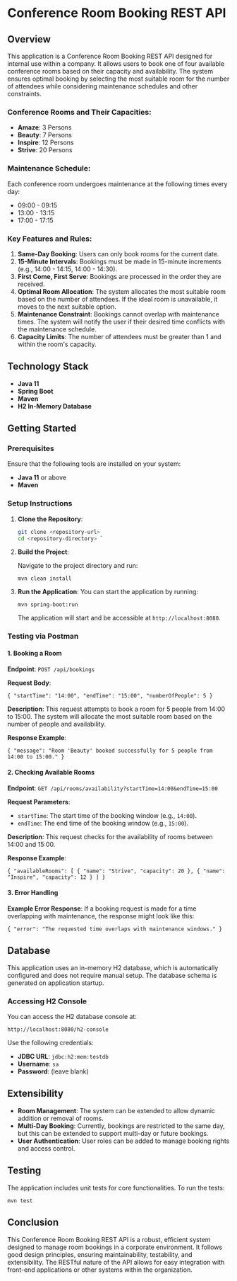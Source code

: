 # Conference Room Booking REST API

## Overview

This application is a Conference Room Booking REST API designed for internal use within a company. It allows users to book one of four available conference rooms based on their capacity and availability. The system ensures optimal booking by selecting the most suitable room for the number of attendees while considering maintenance schedules and other constraints.

### Conference Rooms and Their Capacities:

- **Amaze**: 3 Persons
- **Beauty**: 7 Persons
- **Inspire**: 12 Persons
- **Strive**: 20 Persons

### Maintenance Schedule:

Each conference room undergoes maintenance at the following times every day:
- 09:00 - 09:15
- 13:00 - 13:15
- 17:00 - 17:15

### Key Features and Rules:

1. **Same-Day Booking**: Users can only book rooms for the current date.
2. **15-Minute Intervals**: Bookings must be made in 15-minute increments (e.g., 14:00 - 14:15, 14:00 - 14:30).
3. **First Come, First Serve**: Bookings are processed in the order they are received.
4. **Optimal Room Allocation**: The system allocates the most suitable room based on the number of attendees. If the ideal room is unavailable, it moves to the next suitable option.
5. **Maintenance Constraint**: Bookings cannot overlap with maintenance times. The system will notify the user if their desired time conflicts with the maintenance schedule.
6. **Capacity Limits**: The number of attendees must be greater than 1 and within the room's capacity.

## Technology Stack

- **Java 11**
- **Spring Boot**
- **Maven**
- **H2 In-Memory Database**

## Getting Started

### Prerequisites

Ensure that the following tools are installed on your system:
- **Java 11** or above
- **Maven**

### Setup Instructions

1. **Clone the Repository**:
   ```bash
   git clone <repository-url>
   cd <repository-directory> `

2. **Build the Project**:

    Navigate to the project directory and run:

    `mvn clean install`

3. **Run the Application**: You can start the application by running:

    `mvn spring-boot:run`

    The application will start and be accessible at `http://localhost:8080`.

### Testing via Postman

#### 1\. **Booking a Room**

**Endpoint**: `POST /api/bookings`

**Request Body**:


`{
"startTime": "14:00",
"endTime": "15:00",
"numberOfPeople": 5
}`

**Description**: This request attempts to book a room for 5 people from 14:00 to 15:00. The system will allocate the most suitable room based on the number of people and availability.

**Response Example**:


`{
"message": "Room 'Beauty' booked successfully for 5 people from 14:00 to 15:00."
}`

#### 2\. **Checking Available Rooms**

**Endpoint**: `GET /api/rooms/availability?startTime=14:00&endTime=15:00`

**Request Parameters**:

-   `startTime`: The start time of the booking window (e.g., `14:00`).
-   `endTime`: The end time of the booking window (e.g., `15:00`).

**Description**: This request checks for the availability of rooms between 14:00 and 15:00.

**Response Example**:


`{
"availableRooms": [
{
"name": "Strive",
"capacity": 20
},
{
"name": "Inspire",
"capacity": 12
}
]
}`

#### 3\. **Error Handling**

**Example Error Response**: If a booking request is made for a time overlapping with maintenance, the response might look like this:

`{
"error": "The requested time overlaps with maintenance windows."
}`

Database
--------

This application uses an in-memory H2 database, which is automatically configured and does not require manual setup. The database schema is generated on application startup.

### Accessing H2 Console

You can access the H2 database console at:


`http://localhost:8080/h2-console`

Use the following credentials:

-   **JDBC URL**: `jdbc:h2:mem:testdb`
-   **Username**: `sa`
-   **Password**: (leave blank)

Extensibility
-------------

-   **Room Management**: The system can be extended to allow dynamic addition or removal of rooms.
-   **Multi-Day Booking**: Currently, bookings are restricted to the same day, but this can be extended to support multi-day or future bookings.
-   **User Authentication**: User roles can be added to manage booking rights and access control.

Testing
-------

The application includes unit tests for core functionalities. To run the tests:

`mvn test`

Conclusion
----------

This Conference Room Booking REST API is a robust, efficient system designed to manage room bookings in a corporate environment. It follows good design principles, ensuring maintainability, testability, and extensibility. The RESTful nature of the API allows for easy integration with front-end applications or other systems within the organization.